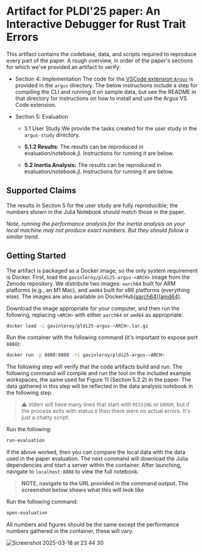 # Artifact for PLDI'25 paper: An Interactive Debugger for Rust Trait Errors

This artifact contains the codebase, data, and scripts required to reproduce every part of the paper. A rough overview, in order of the paper's sections for which we've provided an artifact to verify:

- Section 4: Implementation
  The code for the [VSCode extension `Argus`](https://marketplace.visualstudio.com/items?itemName=gavinleroy.argus) is provided in the `argus` directory. The below instructions include a step for compiling the CLI and running it on sample data, but see the README in that directory for instructions on how to install and use the Argus VS Code extension.

- Section 5: Evaluation
  - 5.1 User Study
    We provide the tasks created for the user study in the `argus-study` directory.

  - **5.1.2 Results**: The results can be reproduced in evaluation/notebook.jl. Instructions for running it are below.
  - **5.2 Inertia Analysis:** The results can be reproduced in evaluation/notebook.jl. Instructions for running it are below.

## Supported Claims

The results in Section 5 for the user study are fully reproducible; the numbers shown in the Julia Notebook should match those in the paper.

*Note, running the performance analysis for the inertia analysis on your local machine may not produce exact numbers. But they should follow a similar trend.*

## Getting Started

The artifact is packaged as a Docker image, so the only system requirement is Docker. First, load the `gavinleroy/pldi25-argus-<ARCH>` image from the Zenodo repository. We distribute two images: `aarch64` built for ARM platforms (e.g., an M1 Mac), and `amd64` built for x86 platforms (everything else). The images are also available on DockerHub[(aarch64)](https://hub.docker.com/repository/docker/gavinleroy/pldi25-argus-aarch64/general)[(amd64)](https://hub.docker.com/repository/docker/gavinleroy/pldi25-argus-amd64/general).

Download the image appropriate for your computer, and then run the following, replacing `<ARCH>` with either `aarch64` or `amd64` as appropriate:

```bash
docker load -i gavinleroy/pldi25-argus-<ARCH>.tar.gz
```

Run the container with the following command (it's important to expose port `8888`):

```bash
docker run -p 8888:8888 -ti gavinleroy/pldi25-argus-<ARCH>
```

The following step will verify that the code artifacts build and run. The following command will compile and run the tool on the included example workspaces, the same used for Figure 11 (Section 5.2.2) in the paper. The data gathered in this step will be reflected in the data analysis notebook in the following step.

> :warning: stderr will have many lines that start with `MISSING` or `ERROR`, but if the process exits with status `0` then there were no actual errors. It's just a chatty script.

Run the following:

```bash
run-evaluation
```

If the above worked, then you can compare the local data with the data used in the paper evaluation. The next command will download the Julia dependencies and start a server within the container. After launching, navigate to `localhost:8888` to view the full notebook.

> **NOTE, navigate to the URL provided in the command output. The screenshot below shows what this will look like**

Run the following command:

```bash
open-evaluation
```

All numbers and figures should be the same except the performance numbers gathered in the container, these will vary.

![Screenshot 2025-03-18 at 23 44 30](https://github.com/user-attachments/assets/ee2d1dc7-7bb0-4bab-bda9-6eb04fabcb06)
